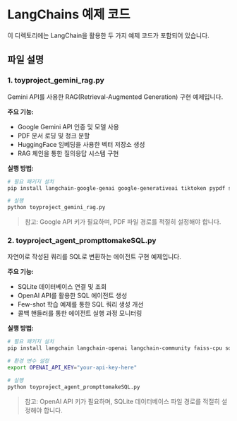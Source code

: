 # LangChains 예제 코드

이 디렉토리에는 LangChain을 활용한 두 가지 예제 코드가 포함되어 있습니다.

## 파일 설명

### 1. toyproject_gemini_rag.py

Gemini API를 사용한 RAG(Retrieval-Augmented Generation) 구현 예제입니다.

**주요 기능:**
- Google Gemini API 인증 및 모델 사용
- PDF 문서 로딩 및 청크 분할
- HuggingFace 임베딩을 사용한 벡터 저장소 생성
- RAG 체인을 통한 질의응답 시스템 구현

**실행 방법:**
```bash
# 필요 패키지 설치
pip install langchain-google-genai google-generativeai tiktoken pypdf sentence_transformers chromadb langchain-community

# 실행
python toyproject_gemini_rag.py
```

> 참고: Google API 키가 필요하며, PDF 파일 경로를 적절히 설정해야 합니다.

### 2. toyproject_agent_prompttomakeSQL.py

자연어로 작성된 쿼리를 SQL로 변환하는 에이전트 구현 예제입니다.

**주요 기능:**
- SQLite 데이터베이스 연결 및 조회
- OpenAI API를 활용한 SQL 에이전트 생성
- Few-shot 학습 예제를 통한 SQL 쿼리 생성 개선
- 콜백 핸들러를 통한 에이전트 실행 과정 모니터링

**실행 방법:**
```bash
# 필요 패키지 설치
pip install langchain langchain-openai langchain-community faiss-cpu sqlite3

# 환경 변수 설정
export OPENAI_API_KEY="your-api-key-here"

# 실행
python toyproject_agent_prompttomakeSQL.py
```

> 참고: OpenAI API 키가 필요하며, SQLite 데이터베이스 파일 경로를 적절히 설정해야 합니다. 
